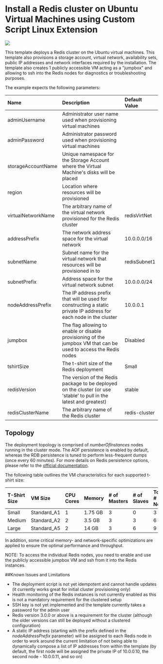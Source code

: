 # Install a Redis cluster on Ubuntu Virtual Machines using Custom Script Linux Extension

<a href="https://azuredeploy.net/" target="_blank">
    <img src="http://azuredeploy.net/deploybutton.png"/>
</a>

This template deploys a Redis cluster on the Ubuntu virtual machines. This template also provisions a storage account, virtual network, availability sets, public IP addresses and network interfaces required by the installation.
The template also creates 1 publicly accessible VM acting as a "jumpbox" and allowing to ssh into the Redis nodes for diagnostics or troubleshooting purposes.

The example expects the following parameters:

| Name   | Description    | Default Value |
|:--- |:---|:---|
| adminUsername  | Administrator user name used when provisioning virtual machines | |
| adminPassword  | Administrator password used when provisioning virtual machines | |
| storageAccountName  | Unique namespace for the Storage Account where the Virtual Machine's disks will be placed | |
| region | Location where resources will be provisioned | |
| virtualNetworkName | The arbitrary name of the virtual network provisioned for the Redis cluster | redisVirtNet |
| addressPrefix | The network address space for the virtual network | 10.0.0.0/16 |
| subnetName | Subnet name for the virtual network that resources will be provisioned in to | redisSubnet1 |
| subnetPrefix | Address space for the virtual network subnet | 10.0.0.0/24 |
| nodeAddressPrefix | The IP address prefix that will be used for constructing a static private IP address for each node in the cluster | 10.0.0.1 |
| jumpbox | The flag allowing to enable or disable provisioning of the jumpbox VM that can be used to access the Redis nodes | Disabled |
| tshirtSize | The t-shirt size of the Redis deployment | Small |
| redisVersion | The version of the Redis package to be deployed on the cluster (or use 'stable' to pull in the latest and greatest) | stable |
| redisClusterName | The arbitrary name of the Redis cluster | redis-cluster |

Topology
--------

The deployment topology is comprised of _numberOfInstances_ nodes running in the cluster mode.
The AOF persistence is enabled by default, whereas the RDB persistence is tuned to perform less-frequent dumps (once every 60 minutes). For more details on Redis persistence options, please refer to the [official documentation](http://redis.io/topics/persistence).

The following table outlines the VM characteristics for each supported t-shirt size:

| T-Shirt Size | VM Size | CPU Cores | Memory | # of Masters | # of Slaves | Total # of Nodes | 
|:--- |:---|:---|:---|:---|:---|:---|
| Small | Standard_A1 | 1 | 1.75 GB | 3 | 0 | 3 |
| Medium | Standard_A2 | 2 | 3.5 GB | 3 | 3 | 6 |
| Large | Standard_A5 | 2 | 14 GB | 3 | 6 | 9 |

In addition, some critical memory- and network-specific optimizations are applied to ensure the optimal performance and throughput.

NOTE: To access the individual Redis nodes, you need to enable and use the publicly accessible jumpbox VM and ssh from it into the Redis instances.

##Known Issues and Limitations
- The deployment script is not yet idempotent and cannot handle updates (it currently works great for initial cluster provisioning only)
- Health monitoring of the Redis instances is not currently enabled as this is not a mandatory requirement for the clustered setup
- SSH key is not yet implemented and the template currently takes a password for the admin user
- Redis version 3.0.0 or above is a requirement for the cluster (although the older versions can still be deployed without a clustered configuration)
- A static IP address (starting with the prefix defined in the _nodeAddressPrefix_ parameter) will be assigned to each Redis node in order to work around the current limitation of not being able to dynamically compose a list of IP addresses from within the template (by default, the first node will be assigned the private IP of 10.0.0.10, the second node - 10.0.0.11, and so on)